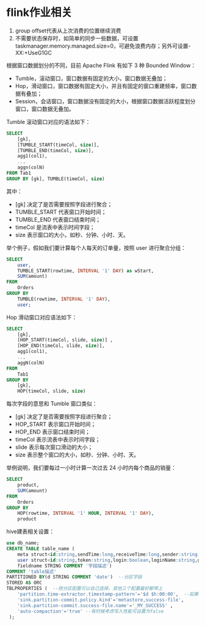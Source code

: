 # flink作业相关

1. group offset代表从上次消费的位置继续消费
2. 不需要状态保存时，如简单的同步一些数据，可设置taskmanager.memory.managed.size=0，可避免浪费内存；另外可设置-XX:+UseG1GC

根据窗口数据划分的不同，目前 Apache Flink 有如下 3 种 Bounded Window：

- Tumble，滚动窗口，窗口数据有固定的大小，窗口数据无叠加；
- Hop，滑动窗口，窗口数据有固定大小，并且有固定的窗口重建频率，窗口数据有叠加；
- Session，会话窗口，窗口数据没有固定的大小，根据窗口数据活跃程度划分窗口，窗口数据无叠加。

Tumble 滚动窗口对应的语法如下：

```sql
SELECT
    [gk],
    [TUMBLE_START(timeCol, size)],
    [TUMBLE_END(timeCol, size)],
    agg1(col1),
    ...
    aggn(colN)
FROM Tab1
GROUP BY [gk], TUMBLE(timeCol, size)
```

其中：

- [gk] 决定了是否需要按照字段进行聚合；
- TUMBLE_START 代表窗口开始时间；
- TUMBLE_END 代表窗口结束时间；
- timeCol 是流表中表示时间字段；
- size 表示窗口的大小，如秒、分钟、小时、天。

举个例子，假如我们要计算每个人每天的订单量，按照 user 进行聚合分组：

```sql
SELECT 
    user,
    TUMBLE_START(rowtime, INTERVAL '1' DAY) as wStart,
    SUM(amount) 
FROM 
    Orders 
GROUP BY 
    TUMBLE(rowtime, INTERVAL '1' DAY),
    user;
```

Hop 滑动窗口对应语法如下：

```sql
SELECT
    [gk],
    [HOP_START(timeCol, slide, size)] , 
    [HOP_END(timeCol, slide, size)],
    agg1(col1),
    ...
    aggN(colN)
FROM 
    Tab1
GROUP BY 
    [gk], 
    HOP(timeCol, slide, size)
```

每次字段的意思和 Tumble 窗口类似：

- [gk] 决定了是否需要按照字段进行聚合；
- HOP_START 表示窗口开始时间；
- HOP_END 表示窗口结束时间；
- timeCol 表示流表中表示时间字段；
- slide 表示每次窗口滑动的大小；
- size 表示整个窗口的大小，如秒、分钟、小时、天。

举例说明，我们要每过一小时计算一次过去 24 小时内每个商品的销量：

```sql
SELECT 
    product,
    SUM(amount)
FROM 
    Orders 
GROUP BY 
    HOP(rowtime, INTERVAL '1' HOUR, INTERVAL '1' DAY),
    product
```

hive建表相关设置：

```sql
use db_name;
CREATE TABLE table_name ( 
    meta struct<id:string,sendTime:long,receiveTime:long,sender:string,resendCount:int,routingKeys:array<string>> COMMENT '字段描述', 
    user struct<id:string,token:string,login:boolean,loginName:string,grade:int,corp:string> COMMENT '字段描述', 
    fieldname STRING COMMENT '字段描述') 
COMMENT 'table描述' 
PARTITIONED BY(d STRING COMMENT 'date')  --分区字段
STORED AS ORC 
TBLPROPERTIES (  --除分区配置可以自己选择，其他三个配置最好都带上
    'partition.time-extractor.timestamp-pattern'='$d $h:00:00',  --如果不是分区表，该配置可以不需要
    'sink.partition-commit.policy.kind'='metastore,success-file', 
    'sink.partition-commit.success-file.name'='_MY_SUCCESS' ,
    'auto-compaction'='true' --有时候考虑写入性能可设置为false
 );
```

